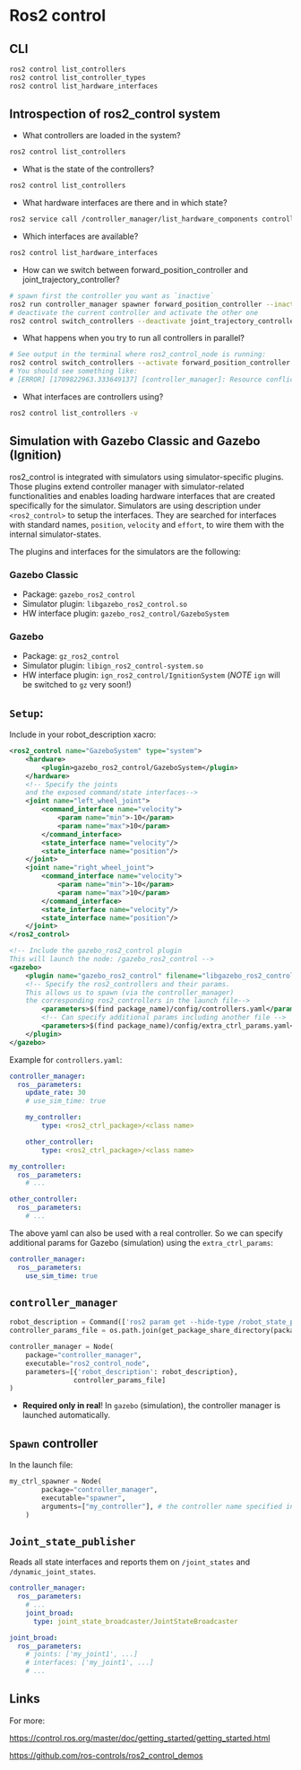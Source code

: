 # Ros2 control

## CLI

```bash
ros2 control list_controllers
ros2 control list_controller_types
ros2 control list_hardware_interfaces
```

## Introspection of ros2_control system
- What controllers are loaded in the system?
```bash
ros2 control list_controllers
```
- What is the state of the controllers?
```bash
ros2 control list_controllers
```
- What hardware interfaces are there and in which state?
```bash
ros2 service call /controller_manager/list_hardware_components controller_manager_msgs/srv/ListHardwareComponents {}
```
- Which interfaces are available?
```bash
ros2 control list_hardware_interfaces
```
- How can we switch between forward_position_controller and joint_trajectory_controller?
```bash
# spawn first the controller you want as `inactive`
ros2 run controller_manager spawner forward_position_controller --inactive
# deactivate the current controller and activate the other one
ros2 control switch_controllers --deactivate joint_trajectory_controller --activate forward_position_controller
```
- What happens when you try to run all controllers in parallel?
```bash
# See output in the terminal where ros2_control_node is running:
ros2 control switch_controllers --activate forward_position_controller --activate joint_trajectory_controller
# You should see something like:
# [ERROR] [1709822963.333649137] [controller_manager]: Resource conflict for controller 'joint_trajectory_controller'. Command interface 'joint1/position' is already claimed.
```
- What interfaces are controllers using?
```bash
ros2 control list_controllers -v
```

## Simulation with Gazebo Classic and Gazebo (Ignition)

ros2_control is integrated with simulators using simulator-specific plugins. Those plugins extend controller manager with simulator-related functionalities and enables loading hardware interfaces that are created specifically for the simulator. Simulators are using description under `<ros2_control>` to setup the interfaces. They are searched for interfaces with standard names, `position`, `velocity` and `effort`, to wire them with the internal simulator-states.

The plugins and interfaces for the simulators are the following:

### Gazebo Classic

- Package: `gazebo_ros2_control`
- Simulator plugin: `libgazebo_ros2_control.so`
- HW interface plugin: `gazebo_ros2_control/GazeboSystem`

### Gazebo

- Package: `gz_ros2_control`
- Simulator plugin: `libign_ros2_control-system.so`
- HW interface plugin: `ign_ros2_control/IgnitionSystem` (*NOTE* `ign` will be switched to `gz` very soon!)



## `Setup`:
Include in your robot_description xacro:
```xml
<ros2_control name="GazeboSystem" type="system">
    <hardware>
        <plugin>gazebo_ros2_control/GazeboSystem</plugin>
    </hardware>
    <!-- Specify the joints 
    and the exposed command/state interfaces-->
    <joint name="left_wheel_joint">
        <command_interface name="velocity">
            <param name="min">-10</param>
            <param name="max">10</param>
        </command_interface>
        <state_interface name="velocity"/>
        <state_interface name="position"/>
    </joint>
    <joint name="right_wheel_joint">
        <command_interface name="velocity">
            <param name="min">-10</param>
            <param name="max">10</param>
        </command_interface>
        <state_interface name="velocity"/>
        <state_interface name="position"/>
    </joint>
</ros2_control>

<!-- Include the gazebo_ros2_control plugin
This will launch the node: /gazebo_ros2_control -->
<gazebo>
    <plugin name="gazebo_ros2_control" filename="libgazebo_ros2_control.so">
    <!-- Specify the ros2_controllers and their params.
    This allows us to spawn (via the controller_manager) 
    the corresponding ros2_controllers in the launch file-->
        <parameters>$(find package_name)/config/controllers.yaml</parameters>
        <!-- Can specify additional params including another file -->
        <parameters>$(find package_name)/config/extra_ctrl_params.yaml</parameters>
    </plugin>
</gazebo>
```

Example for `controllers.yaml`:
```yaml
controller_manager:
  ros__parameters:
    update_rate: 30
    # use_sim_time: true

    my_controller:
        type: <ros2_ctrl_package>/<class name>

    other_controller:
        type: <ros2_ctrl_package>/<class name>

my_controller:
  ros__parameters:
    # ...

other_controller:
  ros__parameters:
    # ...
```
The above yaml can also be used with a real controller. So we can specify additional params for Gazebo (simulation) using the `extra_ctrl_params`:
```yaml
controller_manager:
  ros__parameters:
    use_sim_time: true
```

## `controller_manager`
```python
robot_description = Command(['ros2 param get --hide-type /robot_state_publisher robot_description'])
controller_params_file = os.path.join(get_package_share_directory(package_name),'config','controllers.yaml')

controller_manager = Node(
    package="controller_manager",
    executable="ros2_control_node",
    parameters=[{'robot_description': robot_description},
                controller_params_file]
)
```
- **Required only in real**! In `gazebo` (simulation), the controller manager is launched automatically.

## `Spawn` controller
In the launch file:
```python
my_ctrl_spawner = Node(
        package="controller_manager",
        executable="spawner",
        arguments=["my_controller"], # the controller name specified in the yaml
    )
```

## `Joint_state_publisher`
Reads all state interfaces and reports them on `/joint_states` and `/dynamic_joint_states`.
```yaml
controller_manager:
  ros__parameters:
    # ...
    joint_broad:
      type: joint_state_broadcaster/JointStateBroadcaster

joint_broad:
  ros__parameters:
    # joints: ['my_joint1', ...]
    # interfaces: ['my_joint1', ...]
    # ...
```

## Links

For more:

https://control.ros.org/master/doc/getting_started/getting_started.html

https://github.com/ros-controls/ros2_control_demos
